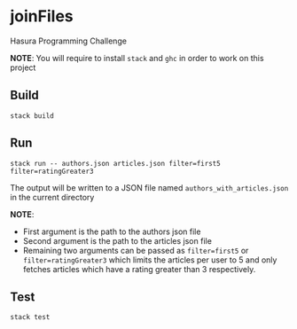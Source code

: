 # joinFiles

Hasura Programming Challenge

**NOTE**: You will require to install `stack` and `ghc` in order to work on this project

## Build

```
stack build
```

## Run

```
stack run -- authors.json articles.json filter=first5 filter=ratingGreater3
```

The output will be written to a JSON file named `authors_with_articles.json` in the current directory

**NOTE**: 
* First argument is the path to the authors json file
* Second argument is the path to the articles json file
* Remaining two arguments can be passed as `filter=first5` or `filter=ratingGreater3` which limits the articles per user to 5 and only fetches articles which have a rating greater than 3 respectively. 

## Test

```
stack test
```
